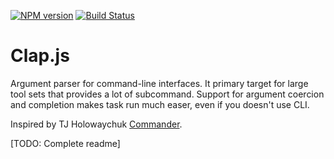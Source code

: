 [![NPM version](https://badge.fury.io/js/clap.png)](http://badge.fury.io/js/clap) [![Build Status](https://travis-ci.org/lahmatiy/clap.png?branch=master)](https://travis-ci.org/lahmatiy/clap)

# Clap.js

Argument parser for command-line interfaces. It primary target for large tool sets that provides a lot of subcommand. Support for argument coercion and completion makes task run much easer, even if you doesn't use CLI.

Inspired by TJ Holowaychuk [Commander](https://github.com/visionmedia/commander.js).

[TODO: Complete readme]
